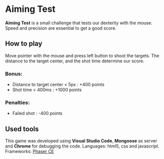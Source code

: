 # Aiming Test
**Aiming Test** is a small challenge that tests our dexterity with the mouse.
Speed and precision are essential to get a good score.

## How to play
Move pointer with the mouse and press left button to shoot the targets.
The distance to the target center, and the shot time determine our score.
### Bonus:
- Distance to target center < 5px : +400 points
- Shot time < 400ms : +1000 points
### Penalties:
- Failed shot : -400 points

## Used tools
This game was developed using **Visual Studio Code**, **Mongoose** as server and **Chrome** for debugging the code.
Languages: html5, css and javascript.
Frameworks: [Phaser CE](https://github.com/photonstorm/phaser-ce)


